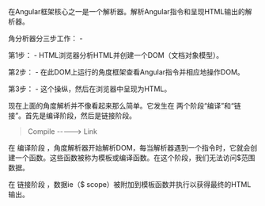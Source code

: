在Angular框架核心之一是一个解析器。解析Angular指令和呈现HTML输出的解析器。

角分析器分三步工作： -

第1步： - HTML浏览器分析HTML并创建一个DOM（文档对象模型）。

第2步： - 在此DOM上运行的角度框架查看Angular指令并相应地操作DOM。

第3步： - 这个操纵，然后在浏览器中呈现为HTML。

[](https://github.com/sunscheung/notes/tree/master/imgs/pHQfU.png)

现在上面的角度解析并不像看起来那么简单。它发生在  两个阶段“编译”和“链接”。首先是编译阶段，然后是链接阶段。

> Compile -----> Link


在  编译阶段  ，角度解析器开始解析DOM，每当解析器遇到一个指令时，它就会创建一个函数。这些函数被称为模板或编译函数。在这个阶段，我们无法访问$范围数据。

在  链接阶段  ，数据ie（$ scope）被附加到模板函数并执行以获得最终的HTML输出。

[](https://github.com/sunscheung/notes/tree/master/imgs/wRGlk.png)
